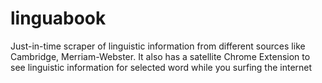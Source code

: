 # linguabook

Just-in-time scraper of linguistic information from different sources like Cambridge, Merriam-Webster. It also has a satellite Chrome Extension to see linguistic information for selected word while you surfing the internet
